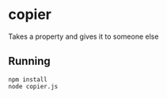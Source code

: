 copier
======

Takes a property and gives it to someone else

Running
-------

```shell
npm install
node copier.js
```
